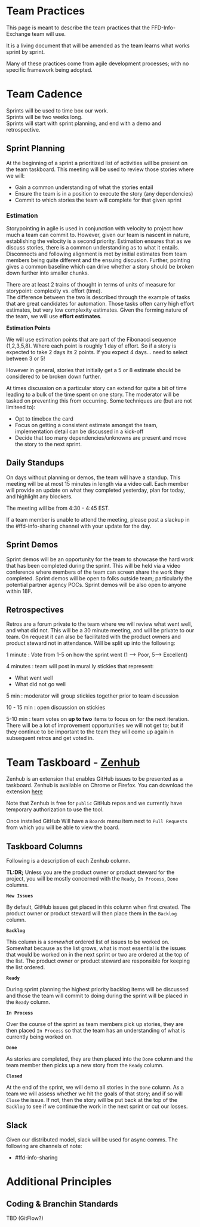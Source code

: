 # Team Practices

This page is meant to describe the team practices that the FFD-Info-Exchange team will use.

It is a living document that will be amended as the team learns what works sprint by sprint.

Many of these practices come from agile development processes; with no specific framework being adopted.

# Team Cadence
Sprints will be used to time box our work.  
Sprints will be two weeks long.  
Sprints will start with sprint planning, and end with a demo and retrospective.

## Sprint Planning
At the beginning of a sprint a prioritized list of activities will be present on the team taskboard.
This meeting will be used to review those stories where we will:
* Gain a common understanding of what the stories entail
* Ensure the team is in a position to execute the story (any dependencies)
* Commit to which stories the team will complete for that given sprint

### Estimation
Storypointing in agile is used in conjunction with velocity to project how much a team can commit to.  However, given our team is nascent in nature, establishing the velocity is a second priority.
Estimation ensures that as we discuss stories, there is a common understanding as to what it entails.  Disconnects and following alignment is met by initial estimates from team members being quite different and the ensuing discusion.
Further, pointing gives a common baseline which can drive whether a story should be broken down further into smaller chunks.

There are at least 2 trains of thought in terms of units of measure for storypoint: complexity vs. effort (time).  
The difference between the two is described through the example of tasks that are great candidates for automation.  Those tasks often carry high effort estimates, but very low complexity estimates.
Given the forming nature of the team, we will use **effort estimates**.

**Estimation Points**

We will use estimation points that are part of the Fibonacci sequence (1,2,3,5,8).  Where each point is roughly 1 day of effort.  So if a story is expected to take 2 days its 2 points.  If you expect 4 days... need to select between 3 or 5! 

However in general, stories that initially get a 5 or 8 estimate should be considered to be broken down further.

At times discussion on a particular story can extend for quite a bit of time leading to a bulk of the time spent on one story.
The moderator will be tasked on preventing this from occurring.  Some techniques are (but are not limiteed to):
- Opt to timebox the card
- Focus on getting a consistent estimate amongst the team, implementation detail can be discussed in a kick-off
- Decide that too many dependencies/unknowns are present and move the story to the next sprint.

## Daily Standups
On days without planning or demos, the team will have a standup.  This meeting will be at most 15 minutes in length via a video call.
Each member will provide an update on what they completed yesterday, plan for today, and highlight any blockers.

The meeting will be from 4:30 - 4:45 EST.

If a team member is unable to attend the meeting, please post a slackup in the #ffd-info-sharing channel with your update for the day.

## Sprint Demos
Sprint demos will be an opportunity for the team to showcase the hard work that has been completed during the sprint.
This will be held via a video conference where members of the team can screen share the work they completed.
Sprint demos will be open to folks outside team; particularly the potential partner agency POCs.  Sprint demos will be also open to anyone within 18F.

## Retrospectives
Retros are a forum private to the team where we will review what went well, and what did not.
This will be a 30 minute meeting, and will be private to our team.  On request it can also be facilitated with the product owners and product steward not in attendance.
Will be split up into the following:

1 minute : Vote from 1-5 on how the sprint went (1 --> Poor, 5--> Excellent)

4 minutes : team will post in mural.ly stickies that represent:
- What went well
- What did not go well

5 min : moderator will group stickies together prior to team discussion

10 - 15 min : open discussion on stickies

5-10 min : team votes on **up to two** items to focus on for the next iteration.  There will be a lot of improvement opportunities we will not get to; but if they continue to be important to the team they will come up again in subsequent retros and get voted in.

# Team Taskboard - [Zenhub](https://github.com/18F/ffd-info-exchange/projects#boards?repos=69997339)
Zenhub is an extension that enables GitHub issues to be presented as a taskboard.  Zenhub is available on Chrome or Firefox. You can download the extension [here](https://www.zenhub.com)

Note that Zenhub is free for `public` GitHub repos and we currently have temporary authorization to use the tool.

Once installed GitHub Will have a `Boards` menu item next to `Pull Requests` from which you will be able to view the board.

## Taskboard Columns

Following is a description of each Zenhub column.

**TL:DR;** Unless you are the product owner or product steward for the project, you will be mostly concerned with the `Ready`, `In Process`, `Done` columns. 

**`New Issues`**

By default, GitHub issues get placed in this column when first created.  The product owner or product steward will then place them in the `Backlog` column.

**`Backlog`**

This column is a _somewhat_ ordered list of issues to be worked on.  Somewhat because as the list grows, what is most essential is the issues that would be worked on in the next sprint or two are ordered at the top of the list.  The product owner or product steward are responsible for keeping the list ordered.

**`Ready`**

During sprint planning the highest priority backlog items will be discussed and those the team will commit to doing during the sprint will be placed in the `Ready` column.

**`In Process`**

Over the course of the sprint as team members pick up stories, they are then placed `In Process` so that the team has an understanding of what is currently being worked on.

**`Done`**

As stories are completed, they are then placed into the `Done` column and the team member then picks up a new story from the `Ready` column.

**`Closed`**

At the end of the sprint, we will demo all stories in the `Done` column.  As a team we will assess whether we hit the goals of that story; and if so will `Close` the issue.  If not, then the story will be put back at the top of the `Backlog` to see if we continue the work in the next sprint or cut our losses.

## Slack
Given our distributed model, slack will be used for async comms.  The following are channels of note:
- #ffd-info-sharing

# Additional Principles

## Coding & Branchin Standards
TBD (GitFlow?)